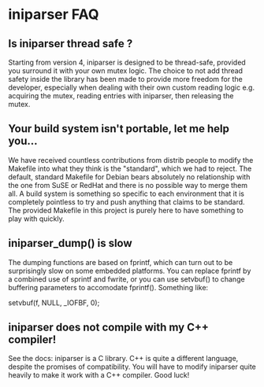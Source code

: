 # iniparser FAQ #

## Is iniparser thread safe ?

Starting from version 4, iniparser is designed to be thread-safe, provided
you surround it with your own mutex logic. The choice to not add thread
safety inside the library has been made to provide more freedom for the
developer, especially when dealing with their own custom reading logic
e.g. acquiring the mutex, reading entries with iniparser, then releasing
the mutex.

## Your build system isn't portable, let me help you...

We have received countless contributions from distrib people to modify the
Makefile into what they think is the "standard", which we had to reject.
The default, standard Makefile for Debian bears absolutely no relationship
with the one from SuSE or RedHat and there is no possible way to merge them
all. A build system is something so specific to each environment that it
is completely pointless to try and push anything that claims to be
standard. The provided Makefile in this project is purely here to have
something to play with quickly.

## iniparser_dump() is slow

The dumping functions are based on fprintf, which can turn out to be
surprisingly slow on some embedded platforms. You can replace fprintf by a
combined use of sprintf and fwrite, or you can use setvbuf() to change
buffering parameters to accomodate fprintf(). Something like:

setvbuf(f, NULL, _IOFBF, 0);

## iniparser does not compile with my C++ compiler!

See the docs: iniparser is a C library. C++ is quite a different language,
despite the promises of compatibility. You will have to modify iniparser
quite heavily to make it work with a C++ compiler. Good luck!

